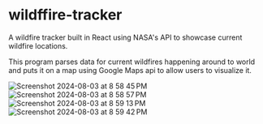 # wildffire-tracker

A wildfire tracker built in React using NASA's API to showcase current wildfire locations.

This program parses data for current wildfires happening around to world 
and puts it on a map using Google Maps api to allow users to visualize it.

![Screenshot 2024-08-03 at 8 58 45 PM](https://github.com/user-attachments/assets/ea9a5c16-3ab2-4e32-b022-3a465e7380da)
![Screenshot 2024-08-03 at 8 58 57 PM](https://github.com/user-attachments/assets/95dfcb0b-a00f-4f77-8689-c6072469784b)
![Screenshot 2024-08-03 at 8 59 13 PM](https://github.com/user-attachments/assets/bcb2c484-736e-493d-a3bf-f8e2c48eb271)
![Screenshot 2024-08-03 at 8 59 42 PM](https://github.com/user-attachments/assets/7cf0392b-74e6-4676-aca9-aa76f46d5d91)
